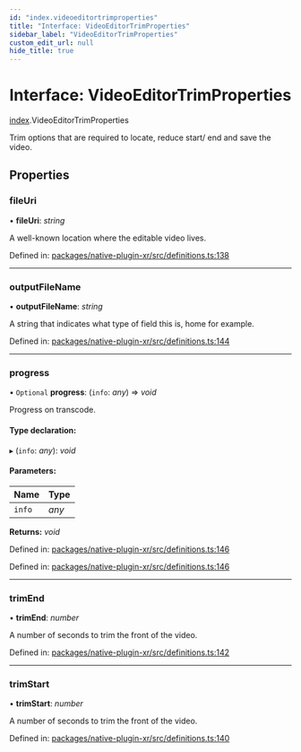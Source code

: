```yaml
---
id: "index.videoeditortrimproperties"
title: "Interface: VideoEditorTrimProperties"
sidebar_label: "VideoEditorTrimProperties"
custom_edit_url: null
hide_title: true
---
```


# Interface: VideoEditorTrimProperties

[index](../modules/index.md).VideoEditorTrimProperties

Trim options that are required to locate, reduce start/ end and save the video.

## Properties

### fileUri

• **fileUri**: *string*

A well-known location where the editable video lives.

Defined in: [packages/native-plugin-xr/src/definitions.ts:138](https://github.com/xr3ngine/xr3ngine/blob/716a06460/packages/native-plugin-xr/src/definitions.ts#L138)

___

### outputFileName

• **outputFileName**: *string*

A string that indicates what type of field this is, home for example.

Defined in: [packages/native-plugin-xr/src/definitions.ts:144](https://github.com/xr3ngine/xr3ngine/blob/716a06460/packages/native-plugin-xr/src/definitions.ts#L144)

___

### progress

• `Optional` **progress**: (`info`: *any*) => *void*

Progress on transcode.

#### Type declaration:

▸ (`info`: *any*): *void*

#### Parameters:

Name | Type |
:------ | :------ |
`info` | *any* |

**Returns:** *void*

Defined in: [packages/native-plugin-xr/src/definitions.ts:146](https://github.com/xr3ngine/xr3ngine/blob/716a06460/packages/native-plugin-xr/src/definitions.ts#L146)

Defined in: [packages/native-plugin-xr/src/definitions.ts:146](https://github.com/xr3ngine/xr3ngine/blob/716a06460/packages/native-plugin-xr/src/definitions.ts#L146)

___

### trimEnd

• **trimEnd**: *number*

A number of seconds to trim the front of the video.

Defined in: [packages/native-plugin-xr/src/definitions.ts:142](https://github.com/xr3ngine/xr3ngine/blob/716a06460/packages/native-plugin-xr/src/definitions.ts#L142)

___

### trimStart

• **trimStart**: *number*

A number of seconds to trim the front of the video.

Defined in: [packages/native-plugin-xr/src/definitions.ts:140](https://github.com/xr3ngine/xr3ngine/blob/716a06460/packages/native-plugin-xr/src/definitions.ts#L140)
